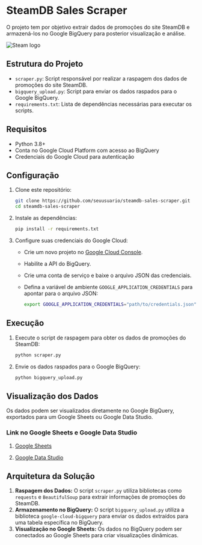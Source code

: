 # SteamDB Sales Scraper

O projeto tem por objetivo extrair dados de promoções do site SteamDB e armazená-los no Google BigQuery para posterior visualização e análise.

![Steam logo](https://s.zst.com.br/cms-assets/2021/03/steam-capa.jpg)

## Estrutura do Projeto

- `scraper.py`: Script responsável por realizar a raspagem dos dados de promoções do site SteamDB.
- `bigquery_upload.py`: Script para enviar os dados raspados para o Google BigQuery.
- `requirements.txt`: Lista de dependências necessárias para executar os scripts.

## Requisitos

- Python 3.8+
- Conta no Google Cloud Platform com acesso ao BigQuery
- Credenciais do Google Cloud para autenticação

## Configuração

1. Clone este repositório:

    ```bash
    git clone https://github.com/seuusuario/steamdb-sales-scraper.git
    cd steamdb-sales-scraper
    ```

2. Instale as dependências:

    ```bash
    pip install -r requirements.txt
    ```

3. Configure suas credenciais do Google Cloud:

    - Crie um novo projeto no [Google Cloud Console](https://console.cloud.google.com/).
    - Habilite a API do BigQuery.
    - Crie uma conta de serviço e baixe o arquivo JSON das credenciais.
    - Defina a variável de ambiente `GOOGLE_APPLICATION_CREDENTIALS` para apontar para o arquivo JSON:

      ```bash
      export GOOGLE_APPLICATION_CREDENTIALS="path/to/credentials.json"
      ```

## Execução

1. Execute o script de raspagem para obter os dados de promoções do SteamDB:

    ```bash
    python scraper.py
    ```

2. Envie os dados raspados para o Google BigQuery:

    ```bash
    python bigquery_upload.py
    ```

## Visualização dos Dados

Os dados podem ser visualizados diretamente no Google BigQuery, exportados para um Google Sheets ou Google Data Studio.

### Link no Google Sheets e Google Data Studio

1. [Google Sheets](https://docs.google.com/spreadsheets/d/e/2PACX-1vSA7wehUbLUoav79bJbNoSRczZiDtufYtRlomfQjvWTqO5xZ_0NNh6HpHEWUZdeNhm3vdGwAub1hMck/pubhtml)

2. [Google Data Studio](https://lookerstudio.google.com/reporting/7c18a400-aa79-46a2-afdc-f96b35fc63da)

## Arquitetura da Solução

1. **Raspagem dos Dados:** O script `scraper.py` utiliza bibliotecas como `requests` e `BeautifulSoup` para extrair informações de promoções do SteamDB.
2. **Armazenamento no BigQuery:** O script `bigquery_upload.py` utiliza a biblioteca `google-cloud-bigquery` para enviar os dados extraídos para uma tabela específica no BigQuery.
3. **Visualização no Google Sheets:** Os dados no BigQuery podem ser conectados ao Google Sheets para criar visualizações dinâmicas.
